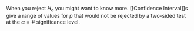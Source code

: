 When you reject $H_o$ you might want to know more. [[Confidence Interval]]s give a range of values for $p$ that would not be rejected by a two-sided test at the $\alpha = \#$ significance level.